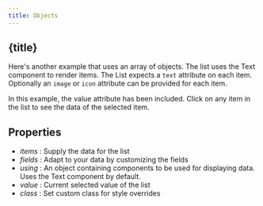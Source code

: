 ```yaml
---
title: Objects
---
```


## {title}

Here's another example that uses an array of objects. The list uses the Text component to render items. The List expects a `text` attribute on each item. Optionally an `image` or `icon` attribute can be provided for each item.

In this example, the value attribute has been included. Click on any item in the list to see the data
of the selected item.

## Properties

- _items_ : Supply the data for the list
- _fields_ : Adapt to your data by customizing the fields
- _using_ : An object containing components to be used for displaying data. Uses the Text component by default.
- _value_ : Current selected value of the list
- _class_ : Set custom class for style overrides
